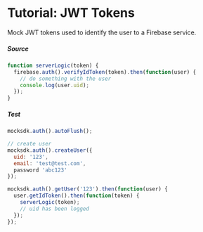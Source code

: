 # Tutorial: JWT Tokens
Mock JWT tokens used to identify the user to a Firebase service.

##### Source
```js
function serverLogic(token) {
  firebase.auth().verifyIdToken(token).then(function(user) {
    // do something with the user
    console.log(user.uid);
  });
}
```

##### Test
```js
mocksdk.auth().autoFlush();

// create user
mocksdk.auth().createUser({
  uid: '123',
  email: 'test@test.com',
  password 'abc123'
});

mocksdk.auth().getUser('123').then(function(user) {
  user.getIdToken().then(function(token) {
    serverLogic(token);
    // uid has been logged
  });
});
```
